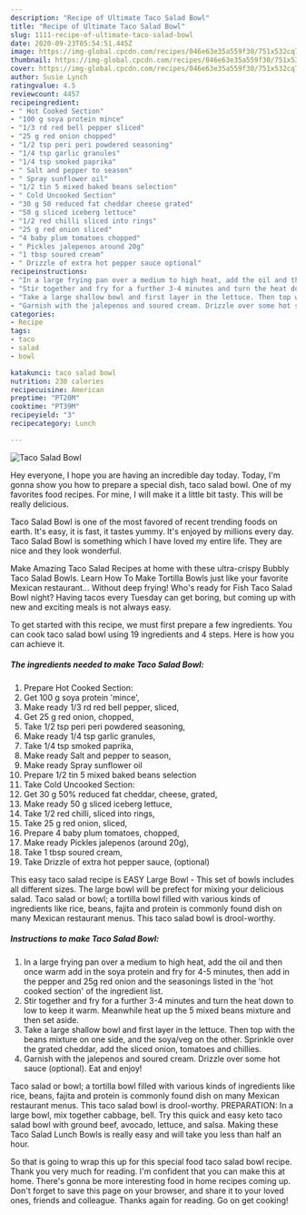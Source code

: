 ```yaml
---
description: "Recipe of Ultimate Taco Salad Bowl"
title: "Recipe of Ultimate Taco Salad Bowl"
slug: 1111-recipe-of-ultimate-taco-salad-bowl
date: 2020-09-23T05:54:51.445Z
image: https://img-global.cpcdn.com/recipes/046e63e35a559f30/751x532cq70/taco-salad-bowl-recipe-main-photo.jpg
thumbnail: https://img-global.cpcdn.com/recipes/046e63e35a559f30/751x532cq70/taco-salad-bowl-recipe-main-photo.jpg
cover: https://img-global.cpcdn.com/recipes/046e63e35a559f30/751x532cq70/taco-salad-bowl-recipe-main-photo.jpg
author: Susie Lynch
ratingvalue: 4.5
reviewcount: 4457
recipeingredient:
- " Hot Cooked Section"
- "100 g soya protein mince"
- "1/3 rd red bell pepper sliced"
- "25 g red onion chopped"
- "1/2 tsp peri peri powdered seasoning"
- "1/4 tsp garlic granules"
- "1/4 tsp smoked paprika"
- " Salt and pepper to season"
- " Spray sunflower oil"
- "1/2 tin 5 mixed baked beans selection"
- " Cold Uncooked Section"
- "30 g 50 reduced fat cheddar cheese grated"
- "50 g sliced iceberg lettuce"
- "1/2 red chilli sliced into rings"
- "25 g red onion sliced"
- "4 baby plum tomatoes chopped"
- " Pickles jalepenos around 20g"
- "1 tbsp soured cream"
- " Drizzle of extra hot pepper sauce optional"
recipeinstructions:
- "In a large frying pan over a medium to high heat, add the oil and then once warm add in the soya protein and fry for 4-5 minutes, then add in the pepper and 25g red onion and the seasonings listed in the &#39;hot cooked section&#39; of the ingredient list."
- "Stir together and fry for a further 3-4 minutes and turn the heat down to low to keep it warm. Meanwhile heat up the 5 mixed beans mixture and then set aside."
- "Take a large shallow bowl and first layer in the lettuce. Then top with the beans mixture on one side, and the soya/veg on the other. Sprinkle over the grated cheddar, add the sliced onion, tomatoes and chillies."
- "Garnish with the jalepenos and soured cream. Drizzle over some hot sauce (optional). Eat and enjoy!"
categories:
- Recipe
tags:
- taco
- salad
- bowl

katakunci: taco salad bowl 
nutrition: 230 calories
recipecuisine: American
preptime: "PT20M"
cooktime: "PT39M"
recipeyield: "3"
recipecategory: Lunch

---
```



![Taco Salad Bowl](https://img-global.cpcdn.com/recipes/046e63e35a559f30/751x532cq70/taco-salad-bowl-recipe-main-photo.jpg)

Hey everyone, I hope you are having an incredible day today. Today, I'm gonna show you how to prepare a special dish, taco salad bowl. One of my favorites food recipes. For mine, I will make it a little bit tasty. This will be really delicious.

Taco Salad Bowl is one of the most favored of recent trending foods on earth. It's easy, it is fast, it tastes yummy. It's enjoyed by millions every day. Taco Salad Bowl is something which I have loved my entire life. They are nice and they look wonderful.

Make Amazing Taco Salad Recipes at home with these ultra-crispy Bubbly Taco Salad Bowls. Learn How To Make Tortilla Bowls just like your favorite Mexican restaurant… Without deep frying! Who&#39;s ready for Fish Taco Salad Bowl night? Having tacos every Tuesday can get boring, but coming up with new and exciting meals is not always easy.


To get started with this recipe, we must first prepare a few ingredients. You can cook taco salad bowl using 19 ingredients and 4 steps. Here is how you can achieve it.

<!--inarticleads1-->

##### The ingredients needed to make Taco Salad Bowl:

1. Prepare  Hot Cooked Section:
1. Get 100 g soya protein &#39;mince&#39;,
1. Make ready 1/3 rd red bell pepper, sliced,
1. Get 25 g red onion, chopped,
1. Take 1/2 tsp peri peri powdered seasoning,
1. Make ready 1/4 tsp garlic granules,
1. Take 1/4 tsp smoked paprika,
1. Make ready  Salt and pepper to season,
1. Make ready  Spray sunflower oil
1. Prepare 1/2 tin 5 mixed baked beans selection
1. Take  Cold Uncooked Section:
1. Get 30 g 50% reduced fat cheddar, cheese, grated,
1. Make ready 50 g sliced iceberg lettuce,
1. Take 1/2 red chilli, sliced into rings,
1. Take 25 g red onion, sliced,
1. Prepare 4 baby plum tomatoes, chopped,
1. Make ready  Pickles jalepenos (around 20g),
1. Take 1 tbsp soured cream,
1. Take  Drizzle of extra hot pepper sauce, (optional)


This easy taco salad recipe is EASY Large Bowl - This set of bowls includes all different sizes. The large bowl will be prefect for mixing your delicious salad. Taco salad or bowl; a tortilla bowl filled with various kinds of ingredients like rice, beans, fajita and protein is commonly found dish on many Mexican restaurant menus. This taco salad bowl is drool-worthy. 

<!--inarticleads2-->

##### Instructions to make Taco Salad Bowl:

1. In a large frying pan over a medium to high heat, add the oil and then once warm add in the soya protein and fry for 4-5 minutes, then add in the pepper and 25g red onion and the seasonings listed in the &#39;hot cooked section&#39; of the ingredient list.
1. Stir together and fry for a further 3-4 minutes and turn the heat down to low to keep it warm. Meanwhile heat up the 5 mixed beans mixture and then set aside.
1. Take a large shallow bowl and first layer in the lettuce. Then top with the beans mixture on one side, and the soya/veg on the other. Sprinkle over the grated cheddar, add the sliced onion, tomatoes and chillies.
1. Garnish with the jalepenos and soured cream. Drizzle over some hot sauce (optional). Eat and enjoy!


Taco salad or bowl; a tortilla bowl filled with various kinds of ingredients like rice, beans, fajita and protein is commonly found dish on many Mexican restaurant menus. This taco salad bowl is drool-worthy. PREPARATION: In a large bowl, mix together cabbage, bell. Try this quick and easy keto taco salad bowl with ground beef, avocado, lettuce, and salsa. Making these Taco Salad Lunch Bowls is really easy and will take you less than half an hour. 

So that is going to wrap this up for this special food taco salad bowl recipe. Thank you very much for reading. I'm confident that you can make this at home. There's gonna be more interesting food in home recipes coming up. Don't forget to save this page on your browser, and share it to your loved ones, friends and colleague. Thanks again for reading. Go on get cooking!
